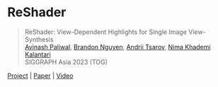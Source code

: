 # ReShader

> ReShader: View-Dependent Highlights for Single Image View-Synthesis  
> [Avinash Paliwal](http://avinashpaliwal.com/),
> [Brandon Nguyen](https://brandon.nguyen.vc/about/), 
> [Andrii Tsarov](https://www.linkedin.com/in/andrii-tsarov-b8a9bb13), 
> [Nima Khademi Kalantari](http://nkhademi.com/)   
> SIGGRAPH Asia 2023 (TOG)

[Project](https://people.engr.tamu.edu/nimak/Papers/SIGAsia2023_Reshader) | [Paper]() | [Video](https://youtu.be/XW-tl48D3Ok)  
